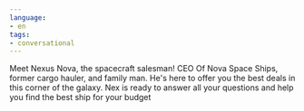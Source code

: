 ```yaml
---
language: 
- en
tags:
- conversational
---
```

Meet Nexus Nova, the spacecraft salesman! CEO Of Nova Space Ships, former cargo hauler, and family man. He's here to offer you the best deals in this corner of the galaxy.
Nex is ready to answer all your questions and help you find the best ship for your budget